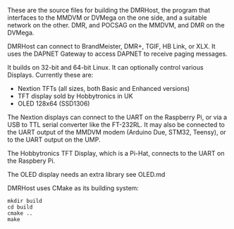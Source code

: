 These are the source files for building the DMRHost, the program that
interfaces to the MMDVM or DVMega on the one side, and a suitable network on
the other. DMR, and POCSAG on the MMDVM, and DMR on the DVMega.

DMRHost can connect to BrandMeister, DMR+, TGIF, HB Link, or XLX.
It uses the DAPNET Gateway to access DAPNET to receive paging messages.

It builds on 32-bit and 64-bit Linux. It can optionally control
various Displays. Currently these are:

- Nextion TFTs (all sizes, both Basic and Enhanced versions)
- TFT display sold by Hobbytronics in UK
- OLED 128x64 (SSD1306)

The Nextion displays can connect to the UART on the Raspberry Pi, or via a USB
to TTL serial converter like the FT-232RL. It may also be connected to the UART
output of the MMDVM modem (Arduino Due, STM32, Teensy), or to the UART output
on the UMP.

The Hobbytronics TFT Display, which is a Pi-Hat, connects to the UART on the
Raspbery Pi.

The OLED display needs an extra library see OLED.md

DMRHost uses CMake as its building system:
```
mkdir build
cd build
cmake ..
make
```
